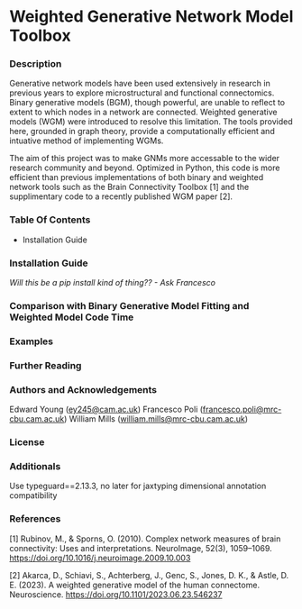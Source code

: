 
# Weighted Generative Network Model Toolbox

### Description
Generative network models have been used extensively in research in previous years to explore microstructural and functional connectomics. Binary generative models (BGM), though powerful, are unable to reflect to extent to which nodes in a network are connected. Weighted generative models (WGM) were introduced to resolve this limitation. The tools provided here, grounded in graph theory, provide a computationally efficient and intuative method of implementing WGMs.

The aim of this project was to make GNMs more accessable to the wider research community and beyond. Optimized in Python, this code is more efficient than previous implementations of both binary and weighted network tools such as the Brain Connectivity Toolbox [1] and the supplimentary code to a recently published WGM paper [2].

### Table Of Contents
- Installation Guide

### Installation Guide
*Will this be a pip install kind of thing?? - Ask Francesco*

### Comparison with Binary Generative Model Fitting and Weighted Model Code Time


### Examples

### Further Reading

### Authors and Acknowledgements
Edward Young (ey245@cam.ac.uk)
Francesco Poli (francesco.poli@mrc-cbu.cam.ac.uk)
William Mills (william.mills@mrc-cbu.cam.ac.uk)

### License


### Additionals
Use typeguard==2.13.3, no later for jaxtyping dimensional annotation compatibility

### References
  [1] Rubinov, M., & Sporns, O. (2010). Complex network measures of brain connectivity: Uses and interpretations. NeuroImage, 52(3), 1059–1069. https://doi.org/10.1016/j.neuroimage.2009.10.003


  [2] Akarca, D., Schiavi, S., Achterberg, J., Genc, S., Jones, D. K., & Astle, D. E. (2023). A weighted generative model of the human connectome. Neuroscience. https://doi.org/10.1101/2023.06.23.546237



